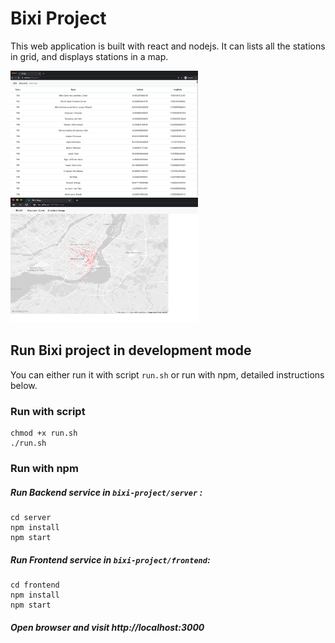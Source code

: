 # Bixi Project

This web application is built with react and nodejs. It can lists all the stations in grid, and displays stations in a map.

<img src="/docs/BixiStationsGrid.png" width="300" height="200">
<img src="/docs/BixiStationsMap.png" width="300" height="200">

## Run Bixi project in development mode

You can either run it with script `run.sh` or run with npm, detailed instructions below.

### Run with script

```
chmod +x run.sh
./run.sh
```

### Run with npm

##### Run Backend service in `bixi-project/server` :

```
cd server
npm install
npm start
```

##### Run Frontend service in `bixi-project/frontend`:

```
cd frontend
npm install
npm start
```

##### Open browser and visit http://localhost:3000

